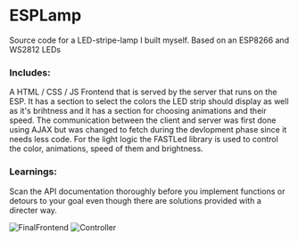 # ESPLamp
Source code for a LED-stripe-lamp I built myself. Based on an ESP8266 and WS2812 LEDs

### Includes:
A HTML / CSS / JS Frontend that is served by the server that runs on the ESP. It has a section to select the colors the LED strip should display as well as it's brihtness and it has a section for choosing animations and their speed.
The communication between the client and server was first done using AJAX but was changed to fetch during the devlopment phase since it needs less code.
For the light logic the FASTLed library is used to control the color, animations, speed of them and brightness. 

### Learnings:
Scan the API documentation thoroughly before you implement functions or detours to your goal even though there are solutions provided with a directer way. 

![FinalFrontend](https://user-images.githubusercontent.com/67265528/195983068-b6a76432-4743-4952-ba34-f4dbd81aeb2c.png)
![Controller](https://user-images.githubusercontent.com/67265528/195983072-73ac85ff-12d0-49bd-bbd0-dd02a20372b9.jpg)
